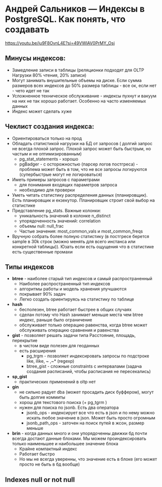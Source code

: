 # Андрей Сальников — Индексы в PostgreSQL. Как понять, что создавать
https://youtu.be/ju9F8OvnL4E?si=49VWlAV0PrMY_Osj

## Минусы индексов:
* Замедление записи в таблицы (реляционки подходят для OLTP Нагрузки 80% чтения, 20% записи)
* Могут занимать внушительные объемы на диске. Если сумма размеров всех индексов до 50% размера таблицы - все ок, если нет - чето идет не так 
* Усложненное техническое обслуживание - индексы пухнут и вакуум на них не так хорошо работает. Особенно на часто изменяемых данных
* Индекс может сделать хуже

## Чеклист создания индекса:
- Ориентироваться только на прод
- Обладать статистикой нагрузки на БД от запросов ( долгий запрос не всегда плохой запрос. Плохой запрос может быть быстрым, но частым и не оптимизированным)
  * pg_stat_statements - хорошо
  * pgBadger - с осторожностью (парсер логов постгреса) - проблема может быть в том, что не все запросы логируются (супербыстрые могут не логироваться)
- Иметь примеры запросов с параметрами
  * для понимания входящих параметров запроса
  * необходимо для проверки
- Уметь читать статистику распределения данных (планировщик). Есть планировщик и екзекутор. Планировщик строит свой выбор на статистике
- Представление pg_stats.
    Важные колонки:
  * уникальность значений в колонке n_distinct
  * упорядоченность значений: сorrelation
  * объемы null: null_frac
  * Частые значения: most_common_vals и most_common_freqs
- Вручную собрать более полную статистику (в постгресе берется sample в 30k строк (можно менять для всего инстанса или конкретной таблицы)). Юзать если есть ощущения что  в статистике есть существенные промахи

## Типы индексов

* **btree** - наиболее старый тип индексов и самый распространенный
  * Наиболее распространенный тип индексов
  * алгоритмы работы и модель хранения улучшаются
  * покрывает 90% задач
  * Легко создать ориентируясь на статистику по таблице
* **hash** 
  * бесполезен, btree работает быстрее в общих случаях
  * сделан потому что Hash занимает меньше места чем btree индекс, раньше было ограничение
  * обслуживает только операцию равенства, когда btree может обслуживать операцию сравнения и равенства
* **gist** - позволяет решать задачи типа Расстояние, площадь, перекрытие 
  * в чистом виде полезен для геоданных
  * есть расширения
    * pg_trgm - позволяет индексировать запросы по подстроке like, ilike, ~ ,~* (regexp)
    * btree_gist - сложные constraints с интервалами (задача создания расписаний, чтобы расписания не пересекались)
* **sp_gist** 
  * практических применений в oltp нет
* **gin**
  * не сильно радует dba (может просадить диск буффером), могут быть долгие коммиты
  * хорош для текстового поиска (+ pg_tgrm )
  * нужен для поиска по jsonb. Есть два оператора 
    * jsonb_ops - индексирует все что есть в json и по нему можно искать любое значение в json. Может быть просто огромным
    * jsonb_path_ops - заточен на поиск путей в жсон, размер меньше 
* **brin** - когда данных много и они упорядоченны движки бд почти всегда достают данные блоками. 
Мы можем проиндексировать только наименьшее и наибольшее значение блока
  * Крайне компактный индекс
  * Работает быстро
  * Но мы не всегда уверенны, что значение есть в блоке (его может просто не быть в бд вообще)

## Indexes null or not null















































